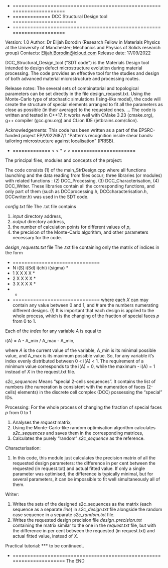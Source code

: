 * =====================================================================
* =============	 DCC Structural Design tool	 ======================
* =====================================================================

Version: 1.0
Author: Dr Elijah Borodin (Research Fellow in Materials Physics at the University of Manchester; Mechanics and Physics of Solids research group)
Contacts: Elijah.Borodin@icloud.com
Release date: 17/09/2022

DCC_Structural_Design_tool ("SDT code") is the Materials Design tool intended to design defect microstructure evolution during material processing. The code provides an effective tool for the studies and design of both advanced material microstructure and processing routes.

Release notes:
The several sets of combinatorial and topological parameters can be set directly in the file design_request.txt. Using the Monte-Carlo type of stochastic simulations (Ising-like model), the code will create the structure of special elements arranged to fit all the parameters as close as possible (in their average) to the requested ones. 
… 
The code is written and tested in C++17. It works well with CMake 3.23 (cmake.org), g++ compiler (gcc.gnu.org) and CLion IDE (jetbrains.com/clion).

Acknowledgements:
This code has been written as a part of the EPSRC-funded project EP/V022687/1 "Patterns recognition inside shear bands: tailoring microstructure against localisation" (PRISB).

* =============	 < < * > >  ======================

The principal files, modules and concepts of the project:

The code consists (1) of the main_StrDesign.cpp where all functions launching and the data reading from files occur; three libraries (or modules) with related functions :
(2) DCC_Processing, 
(3) DCC_Characterisation,
(4) DCC_Writer.
These libraries contain all the corresponding functions, and only part of them (such as DCCprocessing.h, DCCcharacterisation.h, DCCwriter.h) was used in the SDT code.

*config.txt* file
The .txt file contains
1. *input* directory address, 
2. *output* directory address,
3. the number of calculation points for different values of *p*,
4. the precision of the Monte-Carlo algorithm,
and other parameters necessary for the code.

*design_requests.txt* file
The .txt file containing only the matrix of indices in the form
* ==============================
* N i(S) i(Sd) i(chi) i(sigma) *
* 1 X X X X *
* 2 X X X X *
* 3 X X X X *
* *
* ==============================
where each *X* can may contain any value between 0 and 1, and # are the numbers numerating different designs. 
(!) It is important that each design is applied to the whole process, which is the changing of the fraction of special faces *p* from 0 to 1.

Each of the *index* for any variable *A* is equal to

i(A) = A - A_min / A_max - A_min,

where *A* is the current value of the variable, A_min is its minimal possible value, and A_max is its maximum possible value. So, for any variable it’s index evenly distributed between 0 < i(A) < 1. The requirement of a minimum value corresponds to the i(A) = 0, while the maximum - i(A) = 1 instead of *X* in the request.txt file. 

*s2c_sequences*
Means “special 2-cells sequences”. It contains the list of numbers (the numeration is consistent with the numeration of faces (2-cells) elements) in the discrete cell complex (DCC) possessing the “special” IDs. 

Processing:
For the whole process of changing the fraction of special faces *p* from 0 to 1
1. Analyses the *request* matrix,
2. Using the Monte-Carlo-like random optimisation algorithm calculates *s2c_sequences* and saves them in the corresponding matrices,
3. Calculates the purely “random” *s2c_sequence* as the reference.

Characterisation:
1. In this code, this module just calculates the precision matrix of all the requested design parameters: the difference in per cent between the requested (in request.txt) and actual fitted value. If only a single parameter was optimised, the difference is typically minimal, but for several parameters, it can be impossible to fit well simultaneously all of them. 

Writer:
1. Writes the sets of the designed s2c_sequences as the matrix (each sequence as a separate *line*) in *s2c_design.txt* file alongside the random case sequence in a separate *s2c_random.txt* file.
2. Writes the requested design precision file *design_precision.txt* containing the matrix similar to the one in the *request.txt* file, but with the difference in per cent between the requested (in request.txt) and actual fitted value, instead of *X*. 

Practical tutorial:
*** to be continued..

* =====================================================================
The END
	
